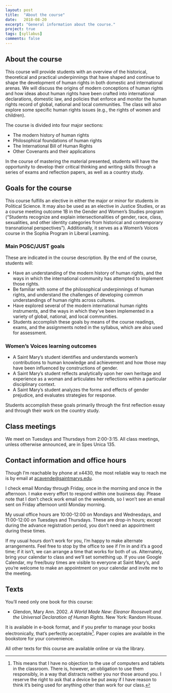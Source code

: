 ```yaml
---
layout: post
title:  "About the course"
date:   2018-08-20
excerpt: "General information about the course."
project: true
tags: [syllabus]
comments: false
---
```


## About the course

This course will provide students with an overview of the historical, theoretical and practical underpinnings that have shaped and continue to shape the development of human rights in both domestic and international arenas. We will discuss the origins of modern conceptions of human rights and how ideas about human rights have been crafted into international declarations, domestic law, and policies that enforce and monitor the human rights record of global, national and local communities. The class will also explore some specific human rights issues (e.g., the rights of women and children).

The course is divided into four major sections:

* The modern history of human rights
* Philosophical foundations of human rights
* The International Bill of Human Rights
* Other Covenants and their applications

In the course of mastering the material presented, students will have the opportunity to develop their critical thinking and writing skills through a series of exams and reflection papers, as well as a country study.

## Goals for the course

This course fulfills an elective in either the major or minor for students in Political Science. It may also be used as an elective in Justice Studies, or as a course meeting outcome 1B in the Gender and Women’s Studies program (“Students recognize and explain intersectionalities of gender, race, class, sexualities, and other identity categories from historical and contemporary transnational perspectives”). Additionally, it serves as a Women’s Voices course in the Sophia Program in Liberal Learning.

### Main POSC/JUST goals

These are indicated in the course description. By the end of the course, students will:

* Have an understanding of the modern history of human rights, and the ways in which the international community has attempted to implement those rights.
* Be familiar with some of the philosophical underpinnings of human rights, and understand the challenges of developing common understandings of human rights across cultures.
* Have explored several of the modern international human rights instruments, and the ways in which they’ve been implemented in a variety of global, national, and local communities.
* Students accomplish these goals by means of the course readings, exams, and the assignments noted in the syllabus, which are also used for assessment.

### Women’s Voices learning outcomes

* A Saint Mary’s student identifies and understands women’s contributions to human knowledge and achievement and how those may have been influenced by constructions of gender.
* A Saint Mary’s student reflects analytically upon her own heritage and experience as a woman and articulates her reflections within a particular disciplinary context.
* A Saint Mary’s student analyzes the forms and effects of gender prejudice, and evaluates strategies for response.

Students accomplish these goals primarily through the first reflection essay and through their work on the country study.



## Class meetings

We meet on Tuesdays and Thursdays from 2:00-3:15. All class meetings, unless otherwise announced, are in Spes Unica 135.

## Contact information and office hours

Though I’m reachable by phone at x4430, the most reliable way to reach me is by email at [acavende@saintmarys.edu](mailto:acavende@saintmarys.edu).

I check email Monday through Friday, once in the morning and once in the afternoon. I make every effort to respond within one business day. Please note that I don’t check work email on the weekends, so I won’t see an email sent on Friday afternoon until Monday morning.

My usual office hours are 10:00-12:00 on Mondays and Wednesdays, and 11:00-12:00 on Tuesdays and Thursdays. These are drop-in hours; except during the advance registration period, you don’t need an appointment during these times.

If my usual hours don’t work for you, I’m happy to make alternate arrangements. Feel free to stop by the office to see if I’m in and it’s a good time; if it isn’t, we can arrange a time that works for both of us. Alternately, bring your calendar to class and we’ll set something up. If you use Google Calendar, my free/busy times are visible to everyone at Saint Mary’s, and you’re welcome to make an appointment on your calendar and invite me to the meeting.

## Texts

You’ll need only one book for this course:

* Glendon, Mary Ann. 2002. *A World Made New: Eleanor Roosevelt and the Universal Declaration of Human Rights*. New York: Random House.

It is available in e-book format, and if you prefer to manage your books electronically, that’s perfectly acceptable[^1]. Paper copies are available in the bookstore for your convenience.

All other texts for this course are available online or via the library.



[^1]:	This means that I have no objection to the use of computers and tablets in the classroom. There is, however, an obligation to use them responsibly, in a way that distracts neither you nor those around you. I reserve the right to ask that a device be put away if I have reason to think it’s being used for anything other than work for our class.